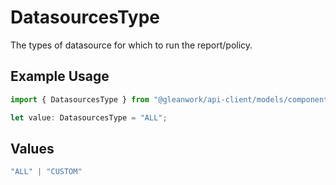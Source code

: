 # DatasourcesType

The types of datasource for which to run the report/policy.

## Example Usage

```typescript
import { DatasourcesType } from "@gleanwork/api-client/models/components";

let value: DatasourcesType = "ALL";
```

## Values

```typescript
"ALL" | "CUSTOM"
```